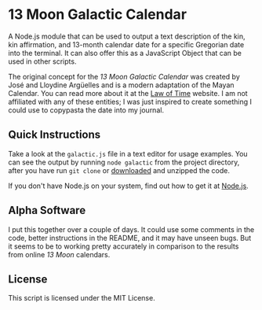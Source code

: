 # 13 Moon Galactic Calendar

A Node.js module that can be used to output a text description of the kin, kin affirmation, and 13-month calendar date for a specific Gregorian date into the terminal. It can also offer this as a JavaScript Object that can be used in other scripts.

The original concept for the _13 Moon Galactic Calendar_ was created by José and Lloydine Argüelles and is a modern adaptation of the Mayan Calendar. You can read more about it at the [Law of Time](https://www.lawoftime.org) website. I am not affiliated with any of these entities; I was just inspired to create something I could use to copypasta the date into my journal.

## Quick Instructions

Take a look at the `galactic.js` file in a text editor for usage examples. You can see the output by running `node galactic` from the project directory, after you have run `git clone` or [downloaded](https://github.com/unboundhuman/galactic-calendar/archive/refs/heads/main.zip) and unzipped the code.

If you don't have Node.js on your system, find out how to get it at [Node.js](https://nodejs.org).

## Alpha Software

I put this together over a couple of days. It could use some comments in the code, better instructions in the README, and it may have unseen bugs. But it seems to be to working pretty accurately in comparison to the results from online _13 Moon_ calendars. 

## License

This script is licensed under the MIT License.